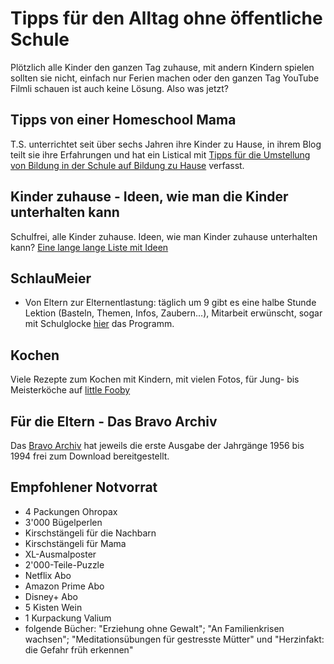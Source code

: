# Tipps für den Alltag ohne öffentliche Schule

Plötzlich alle Kinder den ganzen Tag zuhause, mit andern Kindern spielen sollten sie nicht, einfach nur Ferien machen oder den ganzen Tag YouTube Filmli schauen ist auch keine Lösung. Also was jetzt?

## Tipps von einer Homeschool Mama

T.S. unterrichtet seit über sechs Jahren ihre Kinder zu Hause, in ihrem Blog teilt sie ihre 
Erfahrungen und hat ein Listical mit [Tipps
für die Umstellung von Bildung in der Schule auf Bildung zu Hause](https://swisshomeschoolfamily.org/2020/03/14/kinder-zu-hause-tipps-von-einer-homeschool-mama/)
verfasst.

## Kinder zuhause - Ideen, wie man die Kinder unterhalten kann

Schulfrei, alle Kinder zuhause. Ideen, wie man Kinder zuhause unterhalten kann? [Eine lange lange Liste mit Ideen]( https://www.mamasunplugged.ch/kinder-zuhause-ideen-wie-man-die-kinder-unterhalten-kann/?fbclid=IwAR2J_KqlFCqAszlWLsA-tN-HW3yEFlF8PhYFrJIKzaT71U81UrYs4O9huE0)


## SchlauMeier

* Von Eltern zur Elternentlastung: täglich um 9 gibt es eine halbe Stunde Lektion (Basteln, Themen, Infos, Zaubern...), Mitarbeit erwünscht, sogar mit Schulglocke [hier](https://www.schlaumeier.online/?fbclid=IwAR0zTOJwJUzjQQRtvAfPEI8IX2UlYsgeULj257g8-mKCRvqSK6GlojfPE_4) das Programm.

## Kochen
Viele Rezepte zum Kochen mit Kindern, mit vielen Fotos, für Jung- bis Meisterköche auf [little Fooby](https://little.fooby.ch/de.html)

## Für die Eltern - Das Bravo Archiv

Das [Bravo Archiv](http://bravo-archiv-shop.com/ein-wenig-licht-in-dunklen-zeiten) hat jeweils die erste Ausgabe der Jahrgänge 1956 bis 1994 frei zum Download bereitgestellt.

## Empfohlener Notvorrat

* 4 Packungen Ohropax
* 3'000 Bügelperlen
* Kirschstängeli für die Nachbarn
* Kirschstängeli für Mama
* XL-Ausmalposter
* 2'000-Teile-Puzzle
* Netflix Abo
* Amazon Prime Abo
* Disney+ Abo
* 5 Kisten Wein
* 1 Kurpackung Valium
* folgende Bücher: "Erziehung ohne Gewalt"; "An Familienkrisen wachsen"; "Meditationsübungen für gestresste Mütter" und "Herzinfakt: die Gefahr früh erkennen" 
